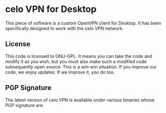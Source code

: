 # celo VPN for Desktop

This piece of software is a custom OpenVPN client for Desktop. It has been specifically designed to work with the celo VPN network.

## License

This code is licensed to GNU-GPL. It means you can take the code and modify it as you wish, but you must also make such a modified code subsequently open source. This is a win-win situation. If you improve our code, we enjoy updates. If we improve it, you do too.

## PGP Signature

The latest version of celo VPN is available under various binaries whose PGP signature are: 